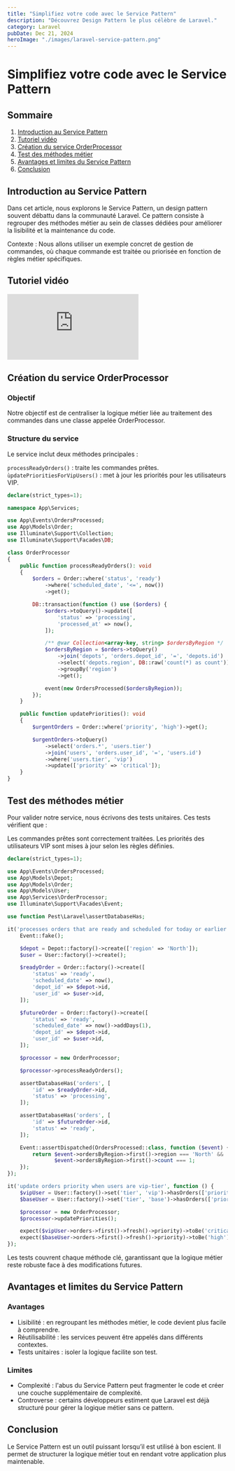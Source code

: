 ```yaml
---
title: "Simplifiez votre code avec le Service Pattern"
description: "Découvrez Design Pattern le plus célèbre de Laravel."
category: Laravel
pubDate: Dec 21, 2024
heroImage: "./images/laravel-service-pattern.png"
---
```


# Simplifiez votre code avec le Service Pattern

## Sommaire
1. [Introduction au Service Pattern](#introduction-au-service-pattern)
2. [Tutoriel vidéo](#tutorielvideo)
3. [Création du service OrderProcessor](#order-processor)
4. [Test des méthodes métier](#test-des-methodes-metier)
5. [Avantages et limites du Service Pattern](#avantages-limites)
6. [Conclusion](#conclusion)

## Introduction au Service Pattern <a name="introduction-au-service-pattern"></a>

Dans cet article, nous explorons le Service Pattern, un design pattern souvent débattu dans la communauté Laravel. Ce pattern consiste à regrouper des méthodes métier au sein de classes dédiées pour améliorer la lisibilité et la maintenance du code.

Contexte : Nous allons utiliser un exemple concret de gestion de commandes, où chaque commande est traitée ou priorisée en fonction de règles métier spécifiques.

## Tutoriel vidéo <a name="tutorielvideo"></a>

<iframe class="w-full aspect-video" src="https://www.youtube.com/embed/XQrQGtwdJNo" loading="lazy" frameborder="0" allowfullscreen></iframe>

## Création du service OrderProcessor <a name="order-processor"></a>

### Objectif
Notre objectif est de centraliser la logique métier liée au traitement des commandes dans une classe appelée OrderProcessor.

### Structure du service
Le service inclut deux méthodes principales :

`processReadyOrders()` : traite les commandes prêtes.
`̀updatePrioritiesForVipUsers()` : met à jour les priorités pour les utilisateurs VIP.

```php
declare(strict_types=1);

namespace App\Services;

use App\Events\OrdersProcessed;
use App\Models\Order;
use Illuminate\Support\Collection;
use Illuminate\Support\Facades\DB;

class OrderProcessor
{
    public function processReadyOrders(): void
    {
        $orders = Order::where('status', 'ready')
            ->where('scheduled_date', '<=', now())
            ->get();

        DB::transaction(function () use ($orders) {
            $orders->toQuery()->update([
                'status' => 'processing',
                'processed_at' => now(),
            ]);

            /** @var Collection<array-key, string> $ordersByRegion */
            $ordersByRegion = $orders->toQuery()
                ->join('depots', 'orders.depot_id', '=', 'depots.id')
                ->select('depots.region', DB::raw('count(*) as count'))
                ->groupBy('region')
                ->get();

            event(new OrdersProcessed($ordersByRegion));
        });
    }

    public function updatePriorities(): void
    {
        $urgentOrders = Order::where('priority', 'high')->get();

        $urgentOrders->toQuery()
            ->select('orders.*', 'users.tier')
            ->join('users', 'orders.user_id', '=', 'users.id')
            ->where('users.tier', 'vip')
            ->update(['priority' => 'critical']);
    }
}
```

## Test des méthodes métier <a name="test-des-methodes-metier"></a>

Pour valider notre service, nous écrivons des tests unitaires. Ces tests vérifient que :

Les commandes prêtes sont correctement traitées.
Les priorités des utilisateurs VIP sont mises à jour selon les règles définies.

```php
declare(strict_types=1);

use App\Events\OrdersProcessed;
use App\Models\Depot;
use App\Models\Order;
use App\Models\User;
use App\Services\OrderProcessor;
use Illuminate\Support\Facades\Event;

use function Pest\Laravel\assertDatabaseHas;

it('processes orders that are ready and scheduled for today or earlier', function () {
    Event::fake();

    $depot = Depot::factory()->create(['region' => 'North']);
    $user = User::factory()->create();

    $readyOrder = Order::factory()->create([
        'status' => 'ready',
        'scheduled_date' => now(),
        'depot_id' => $depot->id,
        'user_id' => $user->id,
    ]);

    $futureOrder = Order::factory()->create([
        'status' => 'ready',
        'scheduled_date' => now()->addDays(1),
        'depot_id' => $depot->id,
        'user_id' => $user->id,
    ]);

    $processor = new OrderProcessor;

    $processor->processReadyOrders();

    assertDatabaseHas('orders', [
        'id' => $readyOrder->id,
        'status' => 'processing',
    ]);

    assertDatabaseHas('orders', [
        'id' => $futureOrder->id,
        'status' => 'ready',
    ]);

    Event::assertDispatched(OrdersProcessed::class, function ($event) {
        return $event->ordersByRegion->first()->region === 'North' &&
               $event->ordersByRegion->first()->count === 1;
    });
});

it('update orders priority when users are vip-tier', function () {
    $vipUser = User::factory()->set('tier', 'vip')->hasOrders(['priority' => 'high'])->create();
    $baseUser = User::factory()->set('tier', 'base')->hasOrders(['priority' => 'high'])->create();

    $processor = new OrderProcessor;
    $processor->updatePriorities();

    expect($vipUser->orders->first()->fresh()->priority)->toBe('critical');
    expect($baseUser->orders->first()->fresh()->priority)->toBe('high');
});
```

Les tests couvrent chaque méthode clé, garantissant que la logique métier reste robuste face à des modifications futures.

## Avantages et limites du Service Pattern <a name="avantages-limites"></a>

### Avantages
* Lisibilité : en regroupant les méthodes métier, le code devient plus facile à comprendre.
* Réutilisabilité : les services peuvent être appelés dans différents contextes.
* Tests unitaires : isoler la logique facilite son test.

### Limites
* Complexité : l'abus du Service Pattern peut fragmenter le code et créer une couche supplémentaire de complexité.
* Controverse : certains développeurs estiment que Laravel est déjà structuré pour gérer la logique métier sans ce pattern.

## Conclusion <a name="conclusion"></a>
Le Service Pattern est un outil puissant lorsqu’il est utilisé à bon escient. Il permet de structurer la logique métier tout en rendant votre application plus maintenable.